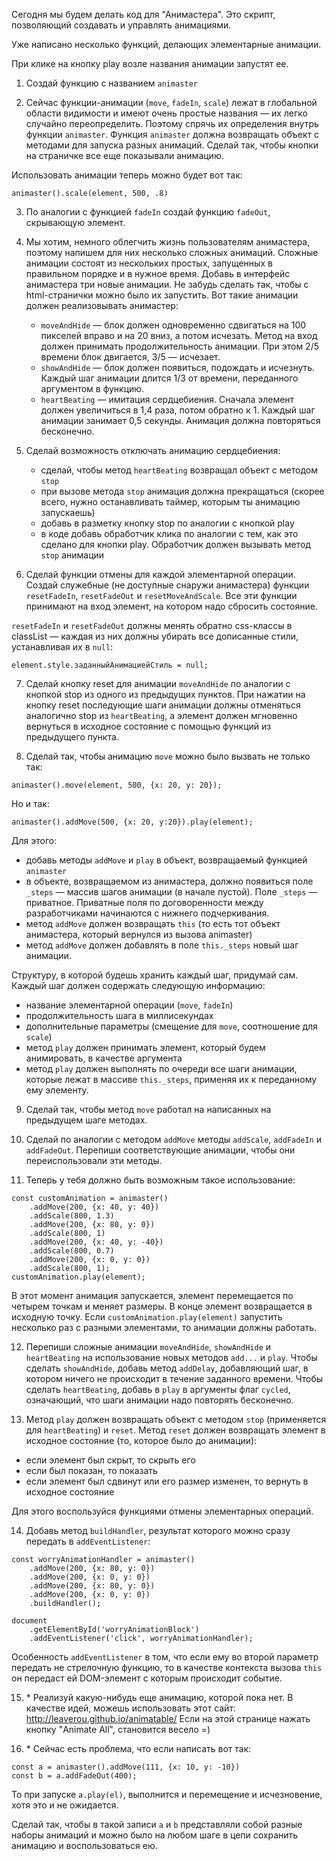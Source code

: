 Сегодня мы будем делать код для "Анимастера". Это скрипт, позволяющий создавать и управлять анимациями.

Уже написано несколько функций, делающих элементарные анимации.

При клике на кнопку play возле названия анимации запустят ее.

1.  Создай функцию с названием `animaster`

2.  Сейчас функции-анимации (`move`, `fadeIn`, `scale`) лежат в глобальной области видимости 
и имеют очень простые названия — их легко случайно переопределить. 
Поэтому спрячь их определения внутрь функции `animaster`. 
Функция `animaster` должна возвращать объект с методами для запуска разных анимаций. 
Сделай так, чтобы кнопки на страничке все еще показывали анимацию.

Использовать анимации теперь можно будет вот так:

```
animaster().scale(element, 500, .8)
```

3.  По аналогии с функцией `fadeIn` создай функцию `fadeOut`, скрывающую элемент.

4.  Мы хотим, немного облегчить жизнь пользователям анимастера, поэтому напишем для них несколько сложных анимаций. 
Сложные анимации состоят из нескольких простых, запущенных в правильном порядке и в нужное время. 
Добавь в интерфейс анимастера три новые анимации. Не забудь сделать так, чтобы с html-странички можно было их запустить. 
Вот такие анимации должен реализовывать анимастер:

    - `moveAndHide` — блок должен одновременно сдвигаться на 100 пикселей вправо и на 20 вниз, а потом исчезать. 
    Метод на вход должен принимать продолжительность анимации. При этом 2/5 времени блок двигается, 3/5 — исчезает.
    - `showAndHide` — блок должен появиться, подождать и исчезнуть. 
    Каждый шаг анимации длится 1/3 от времени, переданного аргументом в функцию.
    - `heartBeating` — имитация сердцебиения. Сначала элемент должен увеличиться в 1,4 раза, потом обратно к 1. 
    Каждый шаг анимации занимает 0,5 секунды. Анимация должна повторяться бесконечно.

5.  Сделай возможность отключать анимацию сердцебиения:

    - сделай, чтобы метод `heartBeating` возвращал объект с методом `stop`
    - при вызове метода `stop` анимация должна прекращаться 
    (скорее всего, нужно останавливать таймер, которым ты анимацию запускаешь)
    - добавь в разметку кнопку stop по аналогии с кнопкой play
    - в коде добавь обработчик клика по аналогии с тем, как это сделано для кнопки play. 
    Обработчик должен вызывать метод `stop` анимации

6.  Сделай функции отмены для каждой элементарной операции. 
Создай служебные (не доступные снаружи анимастера) функции `resetFadeIn`, `resetFadeOut` и `resetMoveAndScale`. 
Все эти функции принимают на вход элемент, на котором надо сбросить состояние.

`resetFadeIn` и `resetFadeOut` должны менять обратно css-классы в classList 
— каждая из них должны убирать все дописанные стили, устанавливая их в `null`:

```
element.style.заданныйАнимациейСтиль = null;
```

7.  Сделай кнопку reset для анимации `moveAndHide` по аналогии с кнопкой stop из одного из предыдущих пунктов. 
При нажатии на кнопку reset последующие шаги анимации должны отменяться аналогично stop из `heartBeating`, 
а элемент должен мгновенно вернуться в исходное состояние с помощью функций из предыдущего пункта.

8.  Сделай так, чтобы анимацию `move` можно было вызвать не только так:

```
animaster().move(element, 500, {x: 20, y: 20});
```

Но и так:

```
animaster().addMove(500, {x: 20, y:20}).play(element);
```

Для этого:

- добавь методы `addMove` и `play` в объект, возвращаемый функцией `animaster`
- в объекте, возвращаемом из анимастера, должно появиться поле `_steps` — массив шагов анимации (в начале пустой). Поле `_steps` — приватное. Приватные поля по договоренности между разработчиками начинаются с нижнего подчеркивания.
- метод `addMove` должен возвращать `this` (то есть тот объект анимастера, который вернулся из вызова animaster)
- метод `addMove` должен добавлять в поле `this._steps` новый шаг анимации.

Структуру, в которой будешь хранить каждый шаг, придумай сам.
Каждый шаг должен содержать следующую информацию:

- название элементарной операции (`move`, `fadeIn`)
- продолжительность шага в миллисекундах
- дополнительные параметры (смещение для `move`, соотношение для `scale`)
- метод `play` должен принимать элемент, который будем анимировать, в качестве аргумента
- метод `play` должен выполнять по очереди все шаги анимации, которые лежат в массиве `this._steps`, применяя их к переданному ему элементу.

9. Сделай так, чтобы метод `move` работал на написанных на предыдущем шаге методах.

10. Сделай по аналогии с методом `addMove` методы `addScale`, `addFadeIn` и `addFadeOut`. Перепиши соответствующие анимации, чтобы они переиспользовали эти методы.

11. Теперь у тебя должно быть возможным такое использование:

```
const customAnimation = animaster()
    .addMove(200, {x: 40, y: 40})
    .addScale(800, 1.3)
    .addMove(200, {x: 80, y: 0})
    .addScale(800, 1)
    .addMove(200, {x: 40, y: -40})
    .addScale(800, 0.7)
    .addMove(200, {x: 0, y: 0})
    .addScale(800, 1);
customAnimation.play(element);
```

В этот момент анимация запускается, элемент перемещается по четырем точкам и меняет размеры. В конце элемент возвращается в исходную точку. Если `customAnimation.play(element)` запустить несколько раз с разными элементами, то анимации должны работать.

12. Перепиши сложные анимации `moveAndHide`, `showAndHide` и `heartBeating` на использование новых методов `add...` и `play`. Чтобы сделать `showAndHide`, добавь метод `addDelay`, добавляющий шаг, в котором ничего не происходит в течение заданного времени. Чтобы сделать `heartBeating`, добавь в `play` в аргументы флаг `cycled`, означающий, что шаги анимации надо повторять бесконечно.

13. Метод `play` должен возвращать объект с методом `stop` (применяется для `heartBeating`) и `reset`. Метод `reset` должен возвращать элемент в исходное состояние (то, которое было до анимации):

- если элемент был скрыт, то скрыть его
- если был показан, то показать
- если элемент был сдвинут или его размер изменен, то вернуть в исходное состояние

Для этого воспользуйся функциями отмены элементарных операций.

14. Добавь метод `buildHandler`, результат которого можно сразу передать в `addEventListener`:

```
const worryAnimationHandler = animaster()
    .addMove(200, {x: 80, y: 0})
    .addMove(200, {x: 0, y: 0})
    .addMove(200, {x: 80, y: 0})
    .addMove(200, {x: 0, y: 0})
    .buildHandler();

document
    .getElementById('worryAnimationBlock')
    .addEventListener('click', worryAnimationHandler);
```

Особенность `addEventListener` в том, что если ему во второй параметр передать не стрелочную функцию, то в качестве контекста вызова `this` он передаст ей DOM-элемент с которым происходит событие.

15. \* Реализуй какую-нибудь еще анимацию, которой пока нет. В качестве идей, можешь использовать этот сайт: http://leaverou.github.io/animatable/ Если на этой странице нажать кнопку "Animate All", становится весело =)

16. \* Сейчас есть проблема, что если написать вот так:

```
const a = animaster().addMove(111, {x: 10, y: -10})
const b = a.addFadeOut(400);
```

То при запуске `a.play(el)`, выполнится и перемещение и исчезновение, хотя это и не ожидается.

Сделай так, чтобы в такой записи `a` и `b` представляли собой разные наборы анимаций и можно было на любом шаге в цепи сохранить анимацию и воспользоваться ею.
